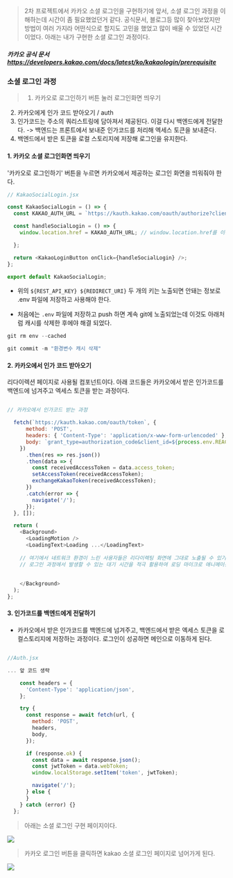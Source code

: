 
> 2차 프로젝트에서 카카오 소셜 로그인을 구현하기에 앞서, 소셜 로그인 과정을 이해하는데 시간이 좀 필요했었던거 같다. 공식문서, 블로그등 많이 찾아보았지만 방법이 여러 가지라 어떤식으로 할지도 고민을 했었고 많이 배울 수 있었던 시간이었다. 아래는 내가 구현한 소셜 로그인 과정이다.




##### 카카오 공식 문서 https://developers.kakao.com/docs/latest/ko/kakaologin/prerequisite





### 소셜 로그인 과정

> 1. 카카오로 로그인하기 버튼 눌러 로그인화면 띄우기
2. 카카오에게 인가 코드 받아오기 / auth
3. 인가코드는 주소의 쿼리스트링에 담아져서 제공된다. 이걸 다시 백엔드에게 전달한다.
	-> 백엔드는 프론트에서 보내준 인가코드를 처리해 엑세스 토큰을 보내준다.
4. 백엔드에서 받은 토큰을 로컬 스토리지에 저장해 로그인을 유지한다.



#### 1. 카카오 소셜 로그인화면 띄우기
'카카오로 로그인하기' 버튼을 누르면 카카오에서 제공하는 로그인 화면을 띄워줘야 한다.


``` javascript
// KakaoSocialLogin.jsx

const KakaoSocialLogin = () => {
  const KAKAO_AUTH_URL = `https://kauth.kakao.com/oauth/authorize?client_id=${process.env.REACT_APP_REST_API_KEY}&redirect_uri=${REDIRECT_URI}&response_type=code`;

  const handleSocialLogin = () => {
    window.location.href = KAKAO_AUTH_URL; // window.location.href를 이용해 파라미터에 있는 인가 코드를 가져온다.

  };

  return <KakaoLoginButton onClick={handleSocialLogin} />;
};

export default KakaoSocialLogin;

```

- 위의 `${REST_API_KEY} ${REDIRECT_URI}` 두 개의 키는 노출되면 안돼는 정보로 .env 파일에 저장하고 사용해야 한다.

- 처음에는 `.env` 파일에 저장하고 push 하면 계속 git에 노출되었는데 이것도 아래처럼 캐시를 삭제한 후에야 해결 되었다.

``` python
git rm env --cached

git commit -m "환경변수 캐시 삭제"
```



#### 2. 카카오에서 인가 코드 받아오기

리다이렉션 페이지로 사용될 컴포넌트이다. 아래 코드들은 카카오에서 받은 인가코드를 백엔드에 넘겨주고 엑세스 토큰을 받는 과정이다.

``` javascript

// 카카오에서 인가코드 받는 과정

  fetch(`https://kauth.kakao.com/oauth/token`, {
      method: 'POST',
      headers: { 'Content-Type': 'application/x-www-form-urlencoded' },
      body: `grant_type=authorization_code&client_id=${process.env.REACT_APP_KAKAO_API_KEY}&redirect_uri=${REDIRECT_URI}&code=${KAKAO_CODE}`,
    })
      .then(res => res.json())
      .then(data => {
        const receivedAccessToken = data.access_token;
        setAccessToken(receivedAccessToken);
        exchangeKakaoToken(receivedAccessToken);
      })
      .catch(error => {
        navigate('/');
      });
  }, []);

  return (
    <Background>
      <LoadingMotion />
      <LoadingText>Loading ...</LoadingText>
    
    // 여기에서 네트워크 환경이 느린 사용자들은 리다이렉팅 화면에 그대로 노출될 수 있기 때문에
    // 로그인 과정에서 발생할 수 있는 대기 시간을 적극 활용하여 로딩 마이크로 애니메이션 페이지를 추가하였다.
    
    
    </Background>
  );
};

```

#### 3. 인가코드를 백엔드에게 전달하기


- 카카오에서 받은 인가코드를 백엔드에 넘겨주고, 백엔드에서 받은 엑세스 토큰을
로컬스토리지에 저장하는 과정이다. 로그인이 성공하면 메인으로 이동하게 된다.

```javascript

//Auth.jsx

... 앞 코드 생략

    const headers = {
      'Content-Type': 'application/json',
    };

    try {
      const response = await fetch(url, {
        method: 'POST',
        headers,
        body,
      });

      if (response.ok) {
        const data = await response.json();
        const jwtToken = data.webToken;
        window.localStorage.setItem('token', jwtToken);

        navigate('/');
      } else {
      }
    } catch (error) {}
  };

```




> 아래는 소셜 로그인 구현 페이지이다.

![](https://velog.velcdn.com/images/cinematicmomentz/post/edbc28c1-f762-451f-b041-c575c75c2ce5/image.png)

> 카카오 로그인 버튼을 클릭하면 kakao 소셜 로그인 페이지로 넘어가게 된다.

![](https://velog.velcdn.com/images/cinematicmomentz/post/8cb8dd21-4a96-4e5a-b409-5e809c9e8707/image.png)